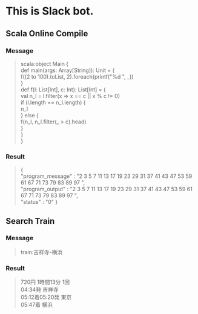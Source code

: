 # This is Slack bot.

## Scala Online Compile
### Message
> scala:object Main {  
    def main(args: Array[String]): Unit = {  
        f((2 to 100).toList, 2).foreach(printf("%d ", \_))  
    }  
> def f(l: List[Int], c: Int): List[Int] = {  
        val n\_l = l.filter(x => x == c || x % c != 0)  
        if (l.length == n\_l.length) {  
            n\_l  
        } else {  
            f(n\_l, n\_l.filter(\_ > c).head)  
        }  
    }  
}

### Result
> {  
    "program_message" :    "2 3 5 7 11 13 17 19 23 29 31 37 41 43 47 53 59 61 67 71 73 79 83 89 97 ",  
    "program_output" :    "2 3 5 7 11 13 17 19 23 29 31 37 41 43 47 53 59 61 67 71 73 79 83 89 97 ",  
    "status" :    "0"
}

## Search Train
### Message
> train:吉祥寺-横浜

### Result
> 720円 1時間13分 1回  
> 04:34発 吉祥寺  
> 05:12着05:20発 東京  
> 05:47着 横浜